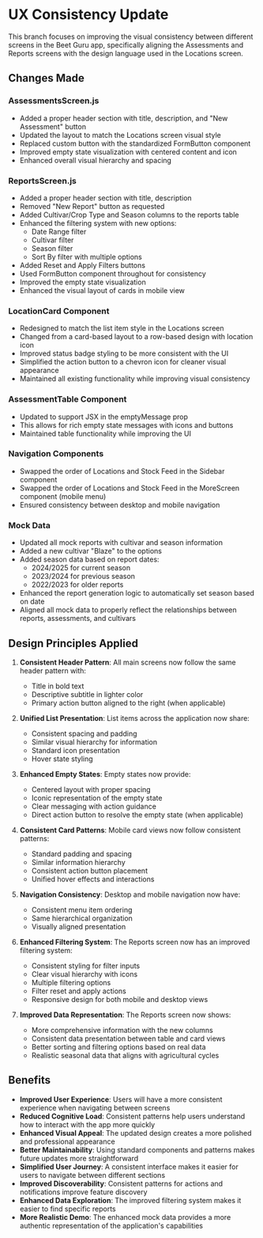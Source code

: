# UX Consistency Update

This branch focuses on improving the visual consistency between different screens in the Beet Guru app, specifically aligning the Assessments and Reports screens with the design language used in the Locations screen.

## Changes Made

### AssessmentsScreen.js
- Added a proper header section with title, description, and "New Assessment" button
- Updated the layout to match the Locations screen visual style
- Replaced custom button with the standardized FormButton component
- Improved empty state visualization with centered content and icon
- Enhanced overall visual hierarchy and spacing

### ReportsScreen.js
- Added a proper header section with title, description
- Removed "New Report" button as requested
- Added Cultivar/Crop Type and Season columns to the reports table
- Enhanced the filtering system with new options:
  - Date Range filter
  - Cultivar filter
  - Season filter
  - Sort By filter with multiple options
- Added Reset and Apply Filters buttons
- Used FormButton component throughout for consistency
- Improved the empty state visualization
- Enhanced the visual layout of cards in mobile view

### LocationCard Component
- Redesigned to match the list item style in the Locations screen
- Changed from a card-based layout to a row-based design with location icon
- Improved status badge styling to be more consistent with the UI
- Simplified the action button to a chevron icon for cleaner visual appearance
- Maintained all existing functionality while improving visual consistency

### AssessmentTable Component
- Updated to support JSX in the emptyMessage prop
- This allows for rich empty state messages with icons and buttons
- Maintained table functionality while improving the UI

### Navigation Components
- Swapped the order of Locations and Stock Feed in the Sidebar component
- Swapped the order of Locations and Stock Feed in the MoreScreen component (mobile menu)
- Ensured consistency between desktop and mobile navigation

### Mock Data
- Updated all mock reports with cultivar and season information
- Added a new cultivar "Blaze" to the options
- Added season data based on report dates:
  - 2024/2025 for current season
  - 2023/2024 for previous season
  - 2022/2023 for older reports
- Enhanced the report generation logic to automatically set season based on date
- Aligned all mock data to properly reflect the relationships between reports, assessments, and cultivars

## Design Principles Applied

1. **Consistent Header Pattern**: All main screens now follow the same header pattern with:
   - Title in bold text
   - Descriptive subtitle in lighter color
   - Primary action button aligned to the right (when applicable)

2. **Unified List Presentation**: List items across the application now share:
   - Consistent spacing and padding
   - Similar visual hierarchy for information
   - Standard icon presentation
   - Hover state styling

3. **Enhanced Empty States**: Empty states now provide:
   - Centered layout with proper spacing
   - Iconic representation of the empty state
   - Clear messaging with action guidance
   - Direct action button to resolve the empty state (when applicable)

4. **Consistent Card Patterns**: Mobile card views now follow consistent patterns:
   - Standard padding and spacing
   - Similar information hierarchy
   - Consistent action button placement
   - Unified hover effects and interactions

5. **Navigation Consistency**: Desktop and mobile navigation now have:
   - Consistent menu item ordering
   - Same hierarchical organization
   - Visually aligned presentation

6. **Enhanced Filtering System**: The Reports screen now has an improved filtering system:
   - Consistent styling for filter inputs
   - Clear visual hierarchy with icons
   - Multiple filtering options
   - Filter reset and apply actions
   - Responsive design for both mobile and desktop views

7. **Improved Data Representation**: The Reports screen now shows:
   - More comprehensive information with the new columns
   - Consistent data presentation between table and card views
   - Better sorting and filtering options based on real data
   - Realistic seasonal data that aligns with agricultural cycles

## Benefits

- **Improved User Experience**: Users will have a more consistent experience when navigating between screens
- **Reduced Cognitive Load**: Consistent patterns help users understand how to interact with the app more quickly
- **Enhanced Visual Appeal**: The updated design creates a more polished and professional appearance
- **Better Maintainability**: Using standard components and patterns makes future updates more straightforward
- **Simplified User Journey**: A consistent interface makes it easier for users to navigate between different sections
- **Improved Discoverability**: Consistent patterns for actions and notifications improve feature discovery
- **Enhanced Data Exploration**: The improved filtering system makes it easier to find specific reports
- **More Realistic Demo**: The enhanced mock data provides a more authentic representation of the application's capabilities
